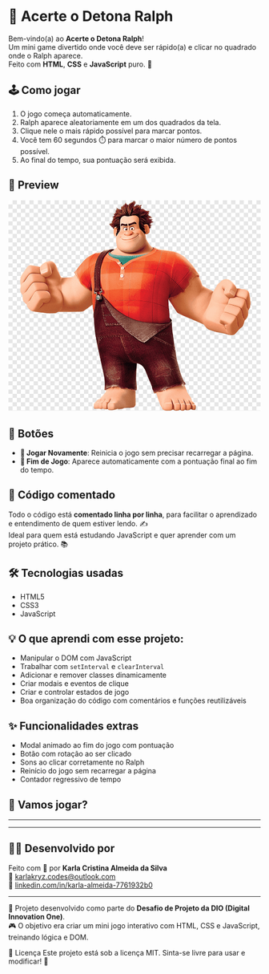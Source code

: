 # 🎯 Acerte o Detona Ralph

Bem-vindo(a) ao **Acerte o Detona Ralph**!  
Um mini game divertido onde você deve ser rápido(a) e clicar no quadrado onde o Ralph aparece.  
Feito com **HTML**, **CSS** e **JavaScript** puro. 🚀

## 🕹️ Como jogar

1. O jogo começa automaticamente.
2. Ralph aparece aleatoriamente em um dos quadrados da tela.
3. Clique nele o mais rápido possível para marcar pontos.
4. Você tem 60 segundos ⏱️ para marcar o maior número de pontos possível.
5. Ao final do tempo, sua pontuação será exibida.

## 📸 Preview

![Acerte o Detona Ralph](./src/imagens/ralph2.png )



## 🔁 Botões

- **🔄 Jogar Novamente**: Reinicia o jogo sem precisar recarregar a página.
- **🏁 Fim de Jogo**: Aparece automaticamente com a pontuação final ao fim do tempo.

## 🧠 Código comentado

Todo o código está **comentado linha por linha**, para facilitar o aprendizado e entendimento de quem estiver lendo. ✍️  
Ideal para quem está estudando JavaScript e quer aprender com um projeto prático. 📚

## 🛠️ Tecnologias usadas

- HTML5
- CSS3
- JavaScript


## 💡 O que aprendi com esse projeto:

- Manipular o DOM com JavaScript
- Trabalhar com `setInterval` e `clearInterval`
- Adicionar e remover classes dinamicamente
- Criar modais e eventos de clique
- Criar e controlar estados de jogo
- Boa organização do código com comentários e funções reutilizáveis

## ✨ Funcionalidades extras

- Modal animado ao fim do jogo com pontuação
- Botão com rotação ao ser clicado
- Sons ao clicar corretamente no Ralph
- Reinício do jogo sem recarregar a página
- Contador regressivo de tempo

## 🚀 Vamos jogar?



---

---

## 🙋‍♀️ Desenvolvido por

Feito com 💜 por **Karla Cristina Almeida da Silva**  
📧 karlakryz.codes@outlook.com  
🚀 [linkedin.com/in/karla-almeida-7761932b0](https://www.linkedin.com/in/karla-almeida-7761932b0)

---

🧠 Projeto desenvolvido como parte do **Desafio de Projeto da DIO (Digital Innovation One)**.  
🎮 O objetivo era criar um mini jogo interativo com HTML, CSS e JavaScript, treinando lógica e DOM.

📝 Licença
Este projeto está sob a licença MIT. Sinta-se livre para usar e modificar! 🤝





